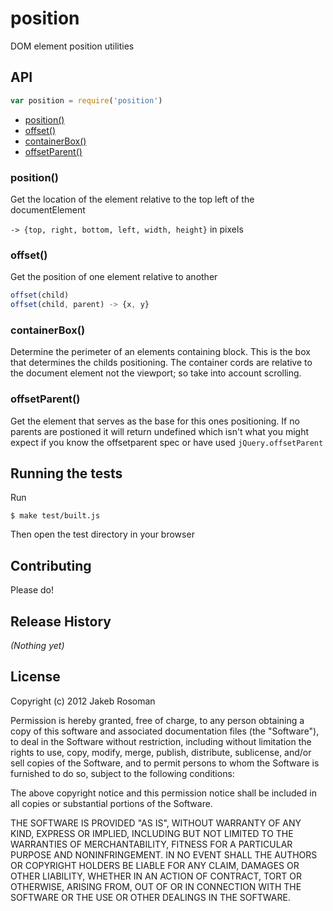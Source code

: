 # position

DOM element position utilities

## API

```javascript
var position = require('position')
```
  - [position()](#position)
  - [offset()](#offset)
  - [containerBox()](#containerbox)
  - [offsetParent()](#offsetparent)

### position()

  Get the location of the element relative to the top left of the documentElement
  
  `-> {top, right, bottom, left, width, height}` in pixels

### offset()

  Get the position of one element relative to another
  
```js
offset(child)
offset(child, parent) -> {x, y}
```

### containerBox()

  Determine the perimeter of an elements containing block. This is the box that
  determines the childs positioning. The container cords are relative to the 
  document element not the viewport; so take into account scrolling.

### offsetParent()

  Get the element that serves as the base for this ones positioning.
  If no parents are postioned it will return undefined which isn't 
  what you might expect if you know the offsetparent spec or have 
  used `jQuery.offsetParent`

## Running the tests

Run 

	$ make test/built.js

Then open the test directory in your browser

## Contributing
Please do!

## Release History
_(Nothing yet)_

## License
Copyright (c) 2012 Jakeb Rosoman

Permission is hereby granted, free of charge, to any person
obtaining a copy of this software and associated documentation
files (the "Software"), to deal in the Software without
restriction, including without limitation the rights to use,
copy, modify, merge, publish, distribute, sublicense, and/or sell
copies of the Software, and to permit persons to whom the
Software is furnished to do so, subject to the following
conditions:

The above copyright notice and this permission notice shall be
included in all copies or substantial portions of the Software.

THE SOFTWARE IS PROVIDED "AS IS", WITHOUT WARRANTY OF ANY KIND,
EXPRESS OR IMPLIED, INCLUDING BUT NOT LIMITED TO THE WARRANTIES
OF MERCHANTABILITY, FITNESS FOR A PARTICULAR PURPOSE AND
NONINFRINGEMENT. IN NO EVENT SHALL THE AUTHORS OR COPYRIGHT
HOLDERS BE LIABLE FOR ANY CLAIM, DAMAGES OR OTHER LIABILITY,
WHETHER IN AN ACTION OF CONTRACT, TORT OR OTHERWISE, ARISING
FROM, OUT OF OR IN CONNECTION WITH THE SOFTWARE OR THE USE OR
OTHER DEALINGS IN THE SOFTWARE.
